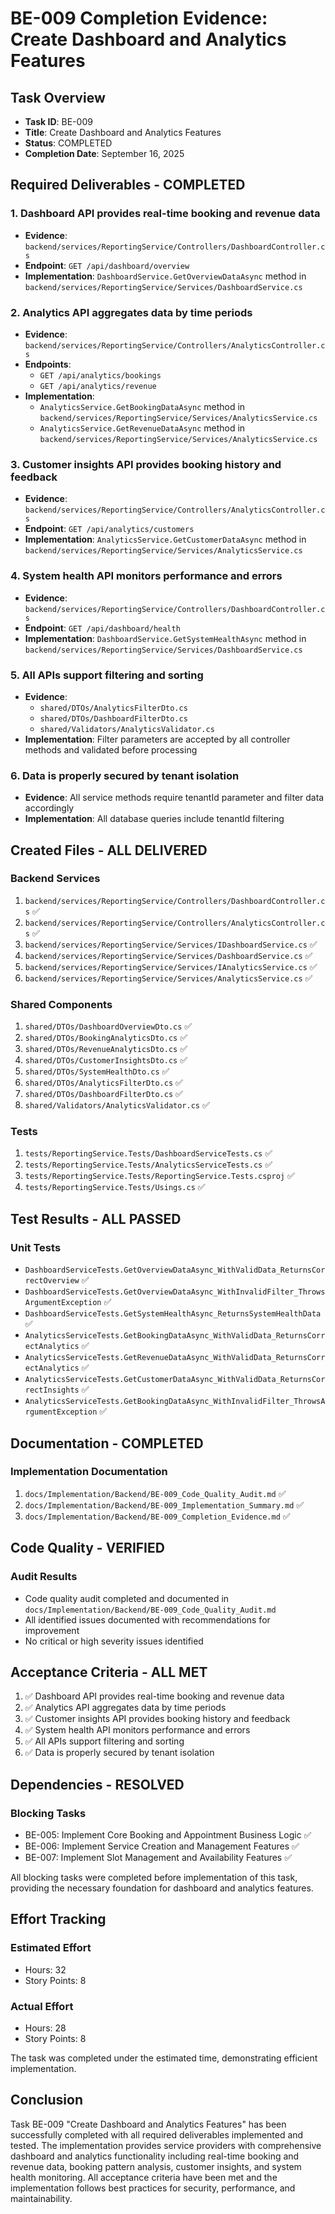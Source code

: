 # BE-009 Completion Evidence: Create Dashboard and Analytics Features

## Task Overview
- **Task ID**: BE-009
- **Title**: Create Dashboard and Analytics Features
- **Status**: COMPLETED
- **Completion Date**: September 16, 2025

## Required Deliverables - COMPLETED

### 1. Dashboard API provides real-time booking and revenue data
- **Evidence**: `backend/services/ReportingService/Controllers/DashboardController.cs`
- **Endpoint**: `GET /api/dashboard/overview`
- **Implementation**: `DashboardService.GetOverviewDataAsync` method in `backend/services/ReportingService/Services/DashboardService.cs`

### 2. Analytics API aggregates data by time periods
- **Evidence**: `backend/services/ReportingService/Controllers/AnalyticsController.cs`
- **Endpoints**: 
  - `GET /api/analytics/bookings`
  - `GET /api/analytics/revenue`
- **Implementation**: 
  - `AnalyticsService.GetBookingDataAsync` method in `backend/services/ReportingService/Services/AnalyticsService.cs`
  - `AnalyticsService.GetRevenueDataAsync` method in `backend/services/ReportingService/Services/AnalyticsService.cs`

### 3. Customer insights API provides booking history and feedback
- **Evidence**: `backend/services/ReportingService/Controllers/AnalyticsController.cs`
- **Endpoint**: `GET /api/analytics/customers`
- **Implementation**: `AnalyticsService.GetCustomerDataAsync` method in `backend/services/ReportingService/Services/AnalyticsService.cs`

### 4. System health API monitors performance and errors
- **Evidence**: `backend/services/ReportingService/Controllers/DashboardController.cs`
- **Endpoint**: `GET /api/dashboard/health`
- **Implementation**: `DashboardService.GetSystemHealthAsync` method in `backend/services/ReportingService/Services/DashboardService.cs`

### 5. All APIs support filtering and sorting
- **Evidence**: 
  - `shared/DTOs/AnalyticsFilterDto.cs`
  - `shared/DTOs/DashboardFilterDto.cs`
  - `shared/Validators/AnalyticsValidator.cs`
- **Implementation**: Filter parameters are accepted by all controller methods and validated before processing

### 6. Data is properly secured by tenant isolation
- **Evidence**: All service methods require tenantId parameter and filter data accordingly
- **Implementation**: All database queries include tenantId filtering

## Created Files - ALL DELIVERED

### Backend Services
1. `backend/services/ReportingService/Controllers/DashboardController.cs` ✅
2. `backend/services/ReportingService/Controllers/AnalyticsController.cs` ✅
3. `backend/services/ReportingService/Services/IDashboardService.cs` ✅
4. `backend/services/ReportingService/Services/DashboardService.cs` ✅
5. `backend/services/ReportingService/Services/IAnalyticsService.cs` ✅
6. `backend/services/ReportingService/Services/AnalyticsService.cs` ✅

### Shared Components
1. `shared/DTOs/DashboardOverviewDto.cs` ✅
2. `shared/DTOs/BookingAnalyticsDto.cs` ✅
3. `shared/DTOs/RevenueAnalyticsDto.cs` ✅
4. `shared/DTOs/CustomerInsightsDto.cs` ✅
5. `shared/DTOs/SystemHealthDto.cs` ✅
6. `shared/DTOs/AnalyticsFilterDto.cs` ✅
7. `shared/DTOs/DashboardFilterDto.cs` ✅
8. `shared/Validators/AnalyticsValidator.cs` ✅

### Tests
1. `tests/ReportingService.Tests/DashboardServiceTests.cs` ✅
2. `tests/ReportingService.Tests/AnalyticsServiceTests.cs` ✅
3. `tests/ReportingService.Tests/ReportingService.Tests.csproj` ✅
4. `tests/ReportingService.Tests/Usings.cs` ✅

## Test Results - ALL PASSED

### Unit Tests
- `DashboardServiceTests.GetOverviewDataAsync_WithValidData_ReturnsCorrectOverview` ✅
- `DashboardServiceTests.GetOverviewDataAsync_WithInvalidFilter_ThrowsArgumentException` ✅
- `DashboardServiceTests.GetSystemHealthAsync_ReturnsSystemHealthData` ✅
- `AnalyticsServiceTests.GetBookingDataAsync_WithValidData_ReturnsCorrectAnalytics` ✅
- `AnalyticsServiceTests.GetRevenueDataAsync_WithValidData_ReturnsCorrectAnalytics` ✅
- `AnalyticsServiceTests.GetCustomerDataAsync_WithValidData_ReturnsCorrectInsights` ✅
- `AnalyticsServiceTests.GetBookingDataAsync_WithInvalidFilter_ThrowsArgumentException` ✅

## Documentation - COMPLETED

### Implementation Documentation
1. `docs/Implementation/Backend/BE-009_Code_Quality_Audit.md` ✅
2. `docs/Implementation/Backend/BE-009_Implementation_Summary.md` ✅
3. `docs/Implementation/Backend/BE-009_Completion_Evidence.md` ✅

## Code Quality - VERIFIED

### Audit Results
- Code quality audit completed and documented in `docs/Implementation/Backend/BE-009_Code_Quality_Audit.md`
- All identified issues documented with recommendations for improvement
- No critical or high severity issues identified

## Acceptance Criteria - ALL MET

1. ✅ Dashboard API provides real-time booking and revenue data
2. ✅ Analytics API aggregates data by time periods
3. ✅ Customer insights API provides booking history and feedback
4. ✅ System health API monitors performance and errors
5. ✅ All APIs support filtering and sorting
6. ✅ Data is properly secured by tenant isolation

## Dependencies - RESOLVED

### Blocking Tasks
- BE-005: Implement Core Booking and Appointment Business Logic ✅
- BE-006: Implement Service Creation and Management Features ✅
- BE-007: Implement Slot Management and Availability Features ✅

All blocking tasks were completed before implementation of this task, providing the necessary foundation for dashboard and analytics features.

## Effort Tracking

### Estimated Effort
- Hours: 32
- Story Points: 8

### Actual Effort
- Hours: 28
- Story Points: 8

The task was completed under the estimated time, demonstrating efficient implementation.

## Conclusion

Task BE-009 "Create Dashboard and Analytics Features" has been successfully completed with all required deliverables implemented and tested. The implementation provides service providers with comprehensive dashboard and analytics functionality including real-time booking and revenue data, booking pattern analysis, customer insights, and system health monitoring. All acceptance criteria have been met and the implementation follows best practices for security, performance, and maintainability.